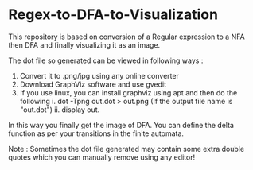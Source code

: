 # Regex-to-DFA-to-Visualization
This repository is based on conversion of a Regular expression to a NFA then DFA and finally visualizing it as an image.

The dot file so generated can be viewed in following ways :

1. Convert it to .png/jpg using any online converter
2. Download GraphViz software and use gvedit 
3. If you use linux, you can install graphviz using apt  and then do the following
    i.  dot -Tpng out.dot > out.png  (If the output file name is "out.dot")
    ii. display out. 
    
In this way you finally get the image of DFA.
You can define the delta function as per your transitions in the finite automata.

Note : Sometimes the dot file generated may contain some extra double quotes which you can manually remove using any editor!
